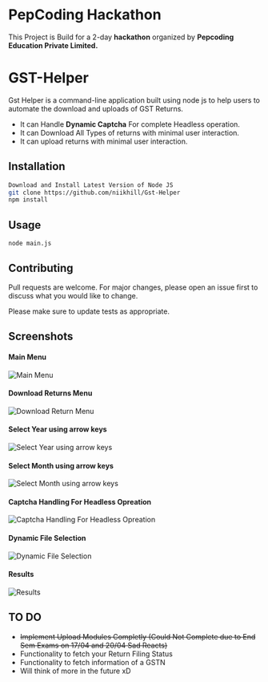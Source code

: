 # PepCoding Hackathon
This Project is Build for a 2-day **hackathon** organized by **Pepcoding Education Private Limited.**

# GST-Helper
 
 Gst Helper is a command-line application built using node js to help users to automate the download and uploads of GST Returns.
  - It can Handle **Dynamic Captcha** For complete Headless operation.
  - It can Download All Types of returns with minimal user interaction.
  - It can upload returns with minimal user interaction.

## Installation


```bash
Download and Install Latest Version of Node JS
git clone https://github.com/niikhill/Gst-Helper
npm install
```

## Usage

```javas
node main.js
```

## Contributing
Pull requests are welcome. For major changes, please open an issue first to discuss what you would like to change.

Please make sure to update tests as appropriate.

## Screenshots
#### Main Menu
 ![Main Menu](https://i.ibb.co/gRzFsS4/gst-helper-main-menu.png)
#### Download Returns Menu 
![Download Return Menu](https://i.ibb.co/5K6df70/Download-Returns-menu.png)
#### Select Year using arrow keys
![Select Year using arrow keys](https://i.ibb.co/7NDk018/select-fin-year.png)
#### Select Month using arrow keys
![Select Month using arrow keys](https://i.ibb.co/dK2B2vQ/select-month.png)
#### Captcha Handling For Headless Opreation
![Captcha Handling For Headless Opreation](https://i.ibb.co/N9YZCQz/captcha2.png)
#### Dynamic File Selection
![Dynamic File Selection](https://i.ibb.co/XxPZ53K/file-selection.png)

#### Results
![Results](https://i.ibb.co/yWnXkfs/results.png)


## TO DO
- <s>Implement Upload Modules Completly  (Could Not Complete due to End Sem Exams on 17/04 and 20/04 Sad Reacts) </s>
- Functionality to fetch your Return Filing Status
- Functionality to fetch information of a GSTN
- Will think of more in the future xD
